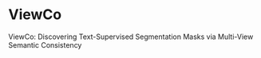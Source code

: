 # ViewCo
ViewCo: Discovering Text-Supervised Segmentation Masks via Multi-View Semantic Consistency

